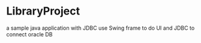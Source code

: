 # LibraryProject
a sample java application with JDBC
use Swing frame to do UI and JDBC to connect oracle DB
